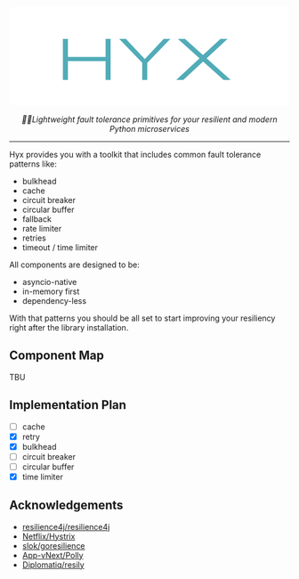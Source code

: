 <p align="center">
  <img src="https://raw.githubusercontent.com/roma-glushko/hyx/main/img/hyx-logo.png" alt="Hyx">
</p>
<p align="center">
    <em>🧘‍♂️️Lightweight fault tolerance primitives for your resilient and modern Python microservices</em>
</p>

---

Hyx provides you with a toolkit that includes common fault tolerance patterns like:

- bulkhead
- cache
- circuit breaker
- circular buffer
- fallback
- rate limiter
- retries
- timeout / time limiter

All components are designed to be:

- asyncio-native
- in-memory first
- dependency-less

With that patterns you should be all set to start improving your resiliency right after the library installation.

## Component Map

TBU

## Implementation Plan

- [ ] cache
- [x] retry
- [x] bulkhead
- [ ] circuit breaker
- [ ] circular buffer
- [x] time limiter

## Acknowledgements

- [resilience4j/resilience4j](https://github.com/resilience4j/resilience4j)
- [Netflix/Hystrix](https://github.com/Netflix/Hystrix)
- [slok/goresilience](https://github.com/slok/goresilience)
- [App-vNext/Polly](https://github.com/App-vNext/Polly)
- [Diplomatiq/resily](https://github.com/Diplomatiq/resily)
